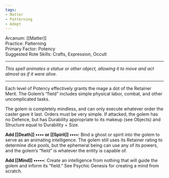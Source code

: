 ```yaml
---
tags:
- Matter
- Patterning
- Adept
---
```


Arcanum: [[Matter]]\
Practice: Patterning\
Primary Factor: Potency\
Suggested Rote Skills: Crafts, Expression, Occult

---

_This spell animates a statue or other object, allowing it to move and act almost as if it were alive._

---

Each level of Potency effectively grants the mage a dot of the Retainer Merit. The Golem’s “field” includes simple physical labor, combat, and other uncomplicated tasks.

The golem is completely mindless, and can only execute whatever order the caster gave it last. Orders must be very simple. If attacked, the golem has no Defence, but has Durability appropriate to its makeup (see Objects) and Structure equal to Durability + Size.

**Add [[Death]] •••• or [[Spirit]] ••••:** Bind a ghost or spirit into the golem to serve as an animating intelligence. The golem still uses its Retainer rating to determine dice pools, but the ephemeral being can use any of its powers, and the golem’s “field” is whatever the entity is capable of.

**Add [[Mind]] •••••:** Create an intelligence from nothing that will guide the golem and inform its “field.” See Psychic Genesis for creating a mind from scratch.